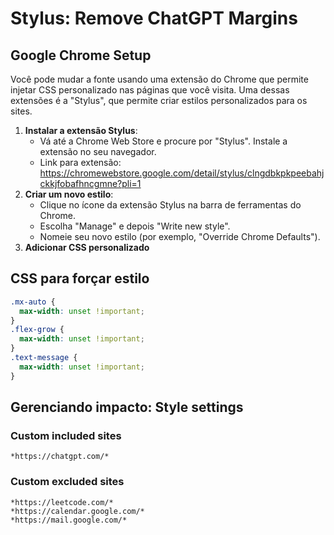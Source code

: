 # Stylus: Remove ChatGPT Margins

## Google Chrome Setup

Você pode mudar a fonte usando uma extensão do Chrome que permite injetar CSS personalizado nas páginas que você visita. Uma dessas extensões é a "Stylus", que permite criar estilos personalizados para os sites.

1. **Instalar a extensão Stylus**:
   - Vá até a Chrome Web Store e procure por "Stylus". Instale a extensão no seu navegador.
   - Link para extensão: https://chromewebstore.google.com/detail/stylus/clngdbkpkpeebahjckkjfobafhncgmne?pli=1
2. **Criar um novo estilo**:
   - Clique no ícone da extensão Stylus na barra de ferramentas do Chrome.
   - Escolha "Manage" e depois "Write new style".
   - Nomeie seu novo estilo (por exemplo, "Override Chrome Defaults").
3. **Adicionar CSS personalizado**

## CSS para forçar estilo

```css
.mx-auto {
  max-width: unset !important;
}
.flex-grow {
  max-width: unset !important;
}
.text-message {
  max-width: unset !important;
}
```

## Gerenciando impacto: Style settings

### Custom included sites

`*https://chatgpt.com/*`</br>

### Custom excluded sites

`*https://leetcode.com/*` </br>
`*https://calendar.google.com/*` </br>
`*https://mail.google.com/*` </br>
